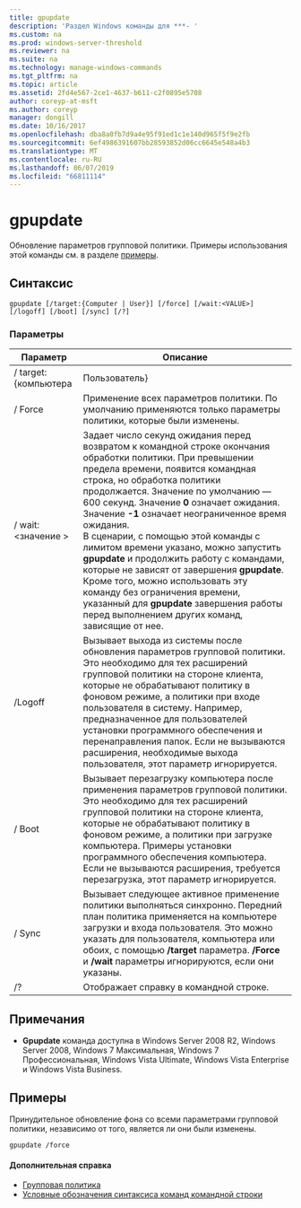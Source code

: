 ```yaml
---
title: gpupdate
description: 'Раздел Windows команды для ***- '
ms.custom: na
ms.prod: windows-server-threshold
ms.reviewer: na
ms.suite: na
ms.technology: manage-windows-commands
ms.tgt_pltfrm: na
ms.topic: article
ms.assetid: 2fd4e567-2ce1-4637-b611-c2f0895e5708
author: coreyp-at-msft
ms.author: coreyp
manager: dongill
ms.date: 10/16/2017
ms.openlocfilehash: dba8a0fb7d9a4e95f91ed1c1e140d965f5f9e2fb
ms.sourcegitcommit: 6ef4986391607bb28593852d06cc6645e548a4b3
ms.translationtype: MT
ms.contentlocale: ru-RU
ms.lasthandoff: 06/07/2019
ms.locfileid: "66811114"
---
```

# <a name="gpupdate"></a>gpupdate

Обновление параметров групповой политики. Примеры использования этой команды см. в разделе [примеры](#examples).

## <a name="syntax"></a>Синтаксис

```
gpupdate [/target:{Computer | User}] [/force] [/wait:<VALUE>] [/logoff] [/boot] [/sync] [/?]
```

### <a name="parameters"></a>Параметры

|     Параметр     |                                                                                                                                                                                                                                                                                                                             Описание                                                                                                                                                                                                                                                                                                                             |
|-------------------|---------------------------------------------------------------------------------------------------------------------------------------------------------------------------------------------------------------------------------------------------------------------------------------------------------------------------------------------------------------------------------------------------------------------------------------------------------------------------------------------------------------------------------------------------------------------------------------------------------------------------------------------------------------------|
| / target: {компьютера |                                                                                                                                                                                                                                                                                                                                Пользователь}                                                                                                                                                                                                                                                                                                                                |
|      / Force       |                                                                                                                                                                                                                                                                                   Применение всех параметров политики. По умолчанию применяются только параметры политики, которые были изменены.                                                                                                                                                                                                                                                                                    |
|  / wait:\<значение >   | Задает число секунд ожидания перед возвратом к командной строке окончания обработки политики. При превышении предела времени, появится командная строка, но обработка политики продолжается. Значение по умолчанию — 600 секунд. Значение **0** означает ожидания. Значение **-1** означает неограниченное время ожидания.</br>В сценарии, с помощью этой команды с лимитом времени указано, можно запустить **gpupdate** и продолжить работу с командами, которые не зависят от завершения **gpupdate**. Кроме того, можно использовать эту команду без ограничения времени, указанный для **gpupdate** завершения работы перед выполнением других команд, зависящие от нее. |
|      /Logoff      |                                                                                                                                   Вызывает выхода из системы после обновления параметров групповой политики. Это необходимо для тех расширений групповой политики на стороне клиента, которые не обрабатывают политику в фоновом режиме, а политики при входе пользователя в систему. Например, предназначенное для пользователей установки программного обеспечения и перенаправления папок. Если не вызываются расширения, необходимые выхода пользователя, этот параметр игнорируется.                                                                                                                                    |
|       / Boot       |                                                                                                                                       Вызывает перезагрузку компьютера после применения параметров групповой политики. Это необходимо для тех расширений групповой политики на стороне клиента, которые не обрабатывают политику в фоновом режиме, а политики при загрузке компьютера. Примеры установки программного обеспечения компьютера. Если не вызываются расширения, требуется перезагрузка, этот параметр игнорируется.                                                                                                                                        |
|       / Sync       |                                                                                                                                                                              Вызывает следующее активное применение политики выполняться синхронно. Передний план политика применяется на компьютере загрузки и входа пользователя. Это можно указать для пользователя, компьютера или обоих, с помощью **/target** параметра. **/Force** и **/wait** параметры игнорируются, если они указаны.                                                                                                                                                                               |
|        /?         |                                                                                                                                                                                                                                                                                                                Отображает справку в командной строке.                                                                                                                                                                                                                                                                                                                 |

## <a name="remarks"></a>Примечания

-   **Gpupdate** команда доступна в Windows Server 2008 R2, Windows Server 2008, Windows 7 Максимальная, Windows 7 Профессиональная, Windows Vista Ultimate, Windows Vista Enterprise и Windows Vista Business.

## <a name="examples"></a>Примеры

Принудительное обновление фона со всеми параметрами групповой политики, независимо от того, является ли они были изменены.

```
gpupdate /force
```

#### <a name="additional-references"></a>Дополнительная справка

-   [Групповая политика](https://go.microsoft.com/fwlink/?LinkID=145531)
-   [Условные обозначения синтаксиса команд командной строки](command-line-syntax-key.md)